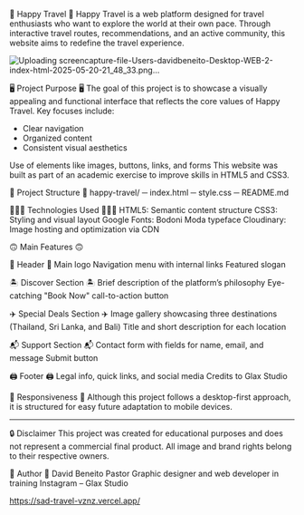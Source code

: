 🌴 Happy Travel 🌴 
Happy Travel is a web platform designed for travel enthusiasts who want to explore the world at their own pace. Through interactive travel routes, recommendations, and an active community, this website aims to redefine the travel experience.

![Uploading screencapture-file-Users-davidbeneito-Desktop-WEB-2-index-html-2025-05-20-21_48_33.png…]()


🖥️ Project Purpose 🖥️
The goal of this project is to showcase a visually appealing and functional interface that reflects the core values of Happy Travel. Key focuses include:

- Clear navigation
- Organized content
- Consistent visual aesthetics

Use of elements like images, buttons, links, and forms
This website was built as part of an academic exercise to improve skills in HTML5 and CSS3.

📁 Project Structure 📁 
happy-travel/
─ index.html
─ style.css
─ README.md

👨🏽‍💻 Technologies Used 👨🏽‍💻
HTML5: Semantic content structure
CSS3: Styling and visual layout
Google Fonts: Bodoni Moda typeface
Cloudinary: Image hosting and optimization via CDN

🙃 Main Features 🙃

🌅 Header 🌅
Main logo
Navigation menu with internal links
Featured slogan

🏝️ Discover Section 🏝️
Brief description of the platform’s philosophy
Eye-catching "Book Now" call-to-action button

✈️ Special Deals Section ✈️
Image gallery showcasing three destinations (Thailand, Sri Lanka, and Bali)
Title and short description for each location

📬 Support Section 📬
Contact form with fields for name, email, and message
Submit button

🖨️ Footer 🖨️
Legal info, quick links, and social media
Credits to Glax Studio

📱 Responsiveness 📱
Although this project follows a desktop-first approach, it is structured for easy future adaptation to mobile devices.

-----------------------------------------------------------------

🔒 Disclaimer
This project was created for educational purposes and does not represent a commercial final product. All image and brand rights belong to their respective owners.

👤 Author 👤
David Beneito Pastor
Graphic designer and web developer in training
Instagram – Glax Studio

https://sad-travel-vznz.vercel.app/
